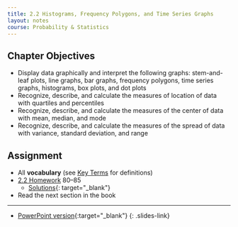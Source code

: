 ```yaml
---
title: 2.2 Histograms, Frequency Polygons, and Time Series Graphs
layout: notes
course: Probability & Statistics
---
```


## Chapter Objectives

- Display data graphically and interpret the following graphs: stem-and-leaf plots, line graphs, bar graphs, frequency polygons, time series graphs, histograms, box plots, and dot plots
- Recognize, describe, and calculate the measures of location of data with quartiles and percentiles
- Recognize, describe, and calculate the measures of the center of data with mean, median, and mode
- Recognize, describe, and calculate the measures of the spread of data with variance, standard deviation, and range

## Assignment

- All **vocabulary** (see [Key Terms](https://openstax.org/books/statistics/pages/1-key-terms) for definitions)
- [2.2 Homework](https://openstax.org/books/statistics/pages/2-homework#fs-idp52790224) 80–85
  - [Solutions](https://manville.instructure.com/courses/5660/files?preview=780645){: target="_blank"}
- Read the next section in the book

---

- [PowerPoint version](https://1drv.ms/p/c/c4097c61e06a2b97/Ef6_N0lMqdxOm_tTAMaPEy0BR6uvfkQFZB9phqWePxS4HQ?e=5JZ54o){:target="_blank"}
{: .slides-link}


